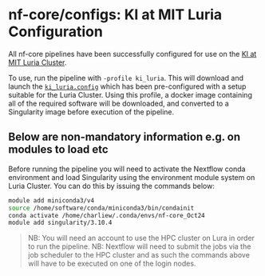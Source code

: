 # nf-core/configs: KI at MIT Luria Configuration

All nf-core pipelines have been successfully configured for use on the [KI at MIT Luria Cluster](https://igb.mit.edu/computing-resources/luria-cluster).

To use, run the pipeline with `-profile ki_luria`. This will download and launch the [`ki_luria.config`](../conf/ki_luria.config) which has been pre-configured with a setup suitable for the Luria Cluster. Using this profile, a docker image containing all of the required software will be downloaded, and converted to a Singularity image before execution of the pipeline.

## Below are non-mandatory information e.g. on modules to load etc

Before running the pipeline you will need to activate the Nextflow conda environment and load Singularity using the environment module system on Luria Cluster. You can do this by issuing the commands below:

```bash
module add miniconda3/v4
source /home/software/conda/miniconda3/bin/condainit
conda activate /home/charliew/.conda/envs/nf-core_Oct24
module add singularity/3.10.4
```

> NB: You will need an account to use the HPC cluster on Lura in order to run the pipeline.
> NB: Nextflow will need to submit the jobs via the job scheduler to the HPC cluster and as such the commands above will have to be executed on one of the login nodes.
